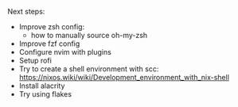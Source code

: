 Next steps:

- Improve zsh config:
    - how to manually source oh-my-zsh
- Improve fzf config
- Configure nvim with plugins
- Setup rofi
- Try to create a shell environment with scc: https://nixos.wiki/wiki/Development_environment_with_nix-shell
- Install alacrity
- Try using flakes
